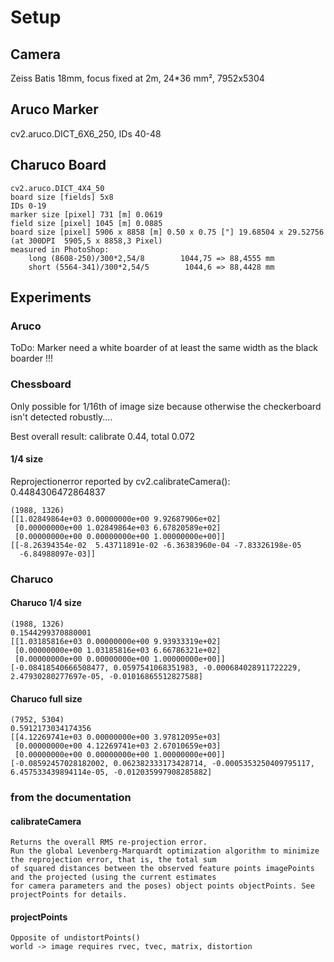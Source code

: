 # Setup
## Camera
Zeiss Batis 18mm, focus fixed at 2m, 24*36 mm², 7952x5304
## Aruco Marker
cv2.aruco.DICT_6X6_250, IDs 40-48
## Charuco Board
    cv2.aruco.DICT_4X4_50
    board size [fields] 5x8
    IDs 0-19
    marker size [pixel] 731 [m] 0.0619
    field size [pixel] 1045 [m] 0.0885
    board size [pixel] 5906 x 8858 [m] 0.50 x 0.75 ["] 19.68504 x 29.52756 (at 300DPI  5905,5 x 8858,3 Pixel)
    measured in PhotoShop:
        long (8608-250)/300*2,54/8        1044,75 => 88,4555 mm
        short (5564-341)/300*2,54/5        1044,6 => 88,4428 mm
## Experiments
### Aruco
ToDo: Marker need a white boarder of at least the same width as the black boarder !!!

### Chessboard
Only possible for 1/16th of image size because otherwise the checkerboard isn't detected robustly....

Best overall result: calibrate 0.44, total 0.072

#### 1/4 size
Reprojectionerror reported by cv2.calibrateCamera(): 0.4484306472864837

    (1988, 1326)
    [[1.02849864e+03 0.00000000e+00 9.92687906e+02]
     [0.00000000e+00 1.02849864e+03 6.67820589e+02]
     [0.00000000e+00 0.00000000e+00 1.00000000e+00]]
    [[-8.26394354e-02  5.43711891e-02 -6.36383960e-04 -7.83326198e-05
      -6.84988097e-03]]


### Charuco
#### Charuco 1/4 size
    (1988, 1326)
    0.1544299370880001
    [[1.03185816e+03 0.00000000e+00 9.93933319e+02]
     [0.00000000e+00 1.03185816e+03 6.66786321e+02]
     [0.00000000e+00 0.00000000e+00 1.00000000e+00]]
    [-0.08418540666508477, 0.0597541068351983, -0.000684028911722229, 2.47930280277697e-05, -0.01016865512827588]

#### Charuco full size
    (7952, 5304)
    0.5912173034174356
    [[4.12269741e+03 0.00000000e+00 3.97812095e+03]
     [0.00000000e+00 4.12269741e+03 2.67010659e+03]
     [0.00000000e+00 0.00000000e+00 1.00000000e+00]]
    [-0.08592457028182002, 0.062382333173428714, -0.0005353250409795117, 6.457533439894114e-05, -0.012035997908285882]


### from the documentation
#### calibrateCamera
    Returns the overall RMS re-projection error.
    Run the global Levenberg-Marquardt optimization algorithm to minimize the reprojection error, that is, the total sum
    of squared distances between the observed feature points imagePoints and the projected (using the current estimates
    for camera parameters and the poses) object points objectPoints. See projectPoints for details.

#### projectPoints
    Opposite of undistortPoints()
    world -> image requires rvec, tvec, matrix, distortion



